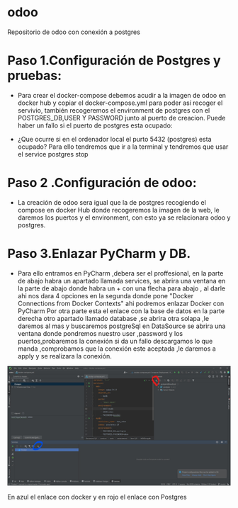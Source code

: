 # odoo
Repositorio de odoo con conexión a postgres

# Paso 1.Configuración de Postgres y pruebas:
- Para crear el docker-compose debemos acudir a la imagen de odoo en docker hub y copiar el docker-compose.yml para poder así recoger el servivio, también 
recogeremos el environment de postgres con el POSTGRES_DB,USER Y PASSWORD junto al puerto de creacion.
Puede haber un fallo si el puerto de postgres esta ocupado:

+ ¿Que ocurre si en el ordenador local el purto 5432 (postgres) esta ocupado? 
 Para ello tendremos que ir a la terminal y tendremos que usar el service postgres stop

# Paso 2 .Configuración de odoo:
- La creación de odoo sera igual que la de postgres recogiendo el compose en docker Hub donde recogeremos la imagen de la web, le daremos los puertos y el environment,
con esto ya se relacionara odoo y postgres.

# Paso 3.Enlazar PyCharm y DB.
- Para ello entramos en PyCharm ,debera ser el proffesional, en la parte de abajo habra un apartado llamada services, se abrira una ventana en la parte de abajo donde habra 
un + con una flecha para abajo , al darle ahi nos dara 4 opciones en la segunda donde pone "Docker Connections from Docker Contexts" ahi podremos enlazar Docker con PyCharm
Por otra parte esta el enlace con la base de datos en la parte derecha otro apartado llamado database ,se abrira otra solapa ,le daremos al mas y buscaremos postgreSql en DataSource
se abrira una ventana donde pondremos nuestro user ,password y los puertos,probaremos la conexión si da un fallo descargamos lo que manda ,comprobamos que la conexión este aceptada ,le daremos a apply 
y se realizara la conexión.

![En azul el enlace con docker y en rojo el enlace con Postgres](/images/ejemplo.jpg)

En azul el enlace con docker y en rojo el enlace con Postgres





